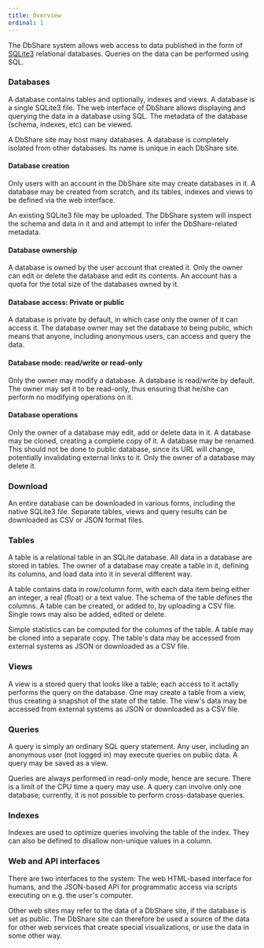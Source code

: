 ```yaml
---
title: Overview
ordinal: 1
---
```


The DbShare system allows web access to data published in the form of
[SQLite3](https://www.sqlite.org/) relational databases. Queries on
the data can be performed using SQL.

### Databases

A database contains tables and optionally, indexes and views. A
database is a single SQLite3 file. The web interface of DbShare allows
displaying and querying the data in a database using SQL. The metadata
of the database (schema, indexes, etc) can be viewed.

A DbShare site may host many databases. A database is completely
isolated from other databases. Its name is unique in each DbShare
site.

#### Database creation

Only users with an account in the DbShare site may create databases in
it. A database may be created from scratch, and its tables, indexes
and views to be defined via the web interface.

An existing SQLite3 file may be uploaded. The DbShare system will
inspect the schema and data in it and and attempt to infer the
DbShare-related metadata.

#### Database ownership

A database is owned by the user account that created it. Only the
owner can edit or delete the database and edit its contents. An
account has a quota for the total size of the databases owned by it.

#### Database access: Private or public

A database is private by default, in which case only the owner of it
can access it. The database owner may set the database to being
public, which means that anyone, including anonymous users, can access
and query the data.

#### Database mode: read/write or read-only

Only the owner may modify a database. A database is read/write by
default.  The owner may set it to be read-only, thus ensuring that
he/she can perform no modifying operations on it.

#### Database operations

Only the owner of a database may edit, add or delete data in it.  A
database may be cloned, creating a complete copy of it.  A database
may be renamed. This should not be done to public database, since its
URL will change, potentially invalidating external links to it.  Only
the owner of a database may delete it.

### Download

An entire database can be downloaded in various forms, including
the native SQLite3 file. Separate tables, views and query results
can be downloaded as CSV or JSON format files.

### Tables

A table is a relational table in an SQLite database. All data in a
database are stored in tables.  The owner of a database may create a
table in it, defining its columns, and load data into it in several
different way.

A table contains data in row/column form, with each data item being
either an integer, a real (float) or a text value. The schema of the
table defines the columns. A table can be created, or added to, by
uploading a CSV file. Single rows may also be added, edited or delete.

Simple statistics can be computed for the columns of the table. A
table may be cloned into a separate copy. The table's data may be
accessed from external systems as JSON or downloaded as a CSV file.

### Views

A view is a stored query that looks like a table; each access to it
actally performs the query on the database. One may create a table
from a view, thus creating a snapshot of the state of the table. The
view's data may be accessed from external systems as JSON or
downloaded as a CSV file.

### Queries

A query is simply an ordinary SQL query statement. Any user, including
an anonymous user (not logged in) may execute queries on public
data. A query may be saved as a view.

Queries are always performed in read-only mode, hence are
secure. There is a limit of the CPU time a query may use. A query can
involve only one database; currently, it is not possible to perform
cross-database queries.

### Indexes

Indexes are used to optimize queries involving the table of the
index. They can also be defined to disallow non-unique values in a
column.

### Web and API interfaces

There are two interfaces to the system: The web HTML-based interface
for humans, and the JSON-based API for programmatic access via scripts
executing on e.g. the user's computer.

Other web sites may refer to the data of a DbShare site, if the
database is set as public. The DbShare site can therefore be used a
source of the data for other web services that create special
visualizations, or use the data in some other way.

